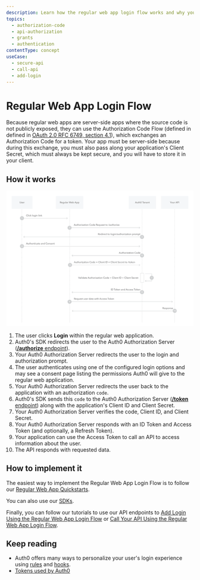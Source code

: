```yaml
---
description: Learn how the regular web app login flow works and why you should use it for regular web apps.
topics:
  - authorization-code
  - api-authorization
  - grants
  - authentication
contentType: concept
useCase:
  - secure-api
  - call-api
  - add-login
---
```

# Regular Web App Login Flow

Because regular web apps are server-side apps where the source code is not publicly exposed, they can use the Authorization Code Flow (defined in defined in [OAuth 2.0 RFC 6749, section 4.1](https://tools.ietf.org/html/rfc6749#section-4.1)), which exchanges an Authorization Code for a token. Your app must be server-side because during this exchange, you must also pass along your application's Client Secret, which must always be kept secure, and you will have to store it in your client.


## How it works

![Regular Web App Login Flow Authentication Sequence](/media/articles/flows/concepts/auth-sequence-regular-web-app-login-flow.png)


1. The user clicks **Login** within the regular web application.
2. Auth0's SDK redirects the user to the Auth0 Authorization Server ([**/authorize** endpoint](/api/authentication#authorization-code-grant)).
3. Your Auth0 Authorization Server redirects the user to the login and authorization prompt.
4. The user authenticates using one of the configured login options and may see a consent page listing the permissions Auth0 will give to the regular web application.
5. Your Auth0 Authorization Server redirects the user back to the application with an authorization `code`.
6. Auth0's SDK sends this `code` to the Auth0 Authorization Server ([**/token** endpoint](/api/authentication?http#authorization-code)) along with the application's Client ID and Client Secret.
7. Your Auth0 Authorization Server verifies the code, Client ID, and Client Secret.
8. Your Auth0 Authorization Server responds with an ID Token and Access Token (and optionally, a Refresh Token).
9. Your application can use the Access Token to call an API to access information about the user.
10. The API responds with requested data.


## How to implement it

The easiest way to implement the Regular Web App Login Flow is to follow our [Regular Web App Quickstarts](/quickstart/webapp).

You can also use our [SDKs](/libraries).

Finally, you can follow our tutorials to use our API endpoints to [Add Login Using the Regular Web App Login Flow](/flows/guides/regular-web-app-login-flow/add-login-using-regular-web-app-login-flow) or [Call Your API Using the Regular Web App Login Flow](/flows/guides/regular-web-app-login-flow/call-api-using-regular-web-app-login-flow).

## Keep reading

- Auth0 offers many ways to personalize your user's login experience using [rules](/rules) and [hooks](/hooks).
- [Tokens used by Auth0](/tokens)
